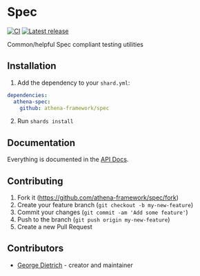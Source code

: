 # Spec

[![CI](https://github.com/athena-framework/spec/workflows/CI/badge.svg)](https://github.com/athena-framework/spec/actions?query=workflow%3ACI)
[![Latest release](https://img.shields.io/github/release/athena-framework/spec.svg)](https://github.com/athena-framework/spec/releases)

Common/helpful Spec compliant testing utilities

## Installation

1. Add the dependency to your `shard.yml`:

```yaml
dependencies:
  athena-spec:
    github: athena-framework/spec
```

2. Run `shards install`

## Documentation

Everything is documented in the [API Docs](https://athena-framework.github.io/spec/Athena/Spec.html).

## Contributing

1. Fork it (https://github.com/athena-framework/spec/fork)
2. Create your feature branch (`git checkout -b my-new-feature`)
3. Commit your changes (`git commit -am 'Add some feature'`)
4. Push to the branch (`git push origin my-new-feature`)
5. Create a new Pull Request

## Contributors

- [George Dietrich](https://github.com/blacksmoke16) - creator and maintainer
